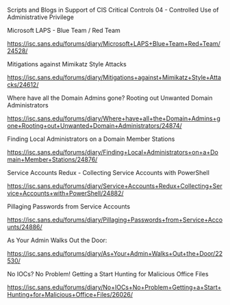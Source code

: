 Scripts and Blogs in Support of CIS Critical Controls 04 - Controlled Use of Administrative Privilege

Microsoft LAPS - Blue Team / Red Team

https://isc.sans.edu/forums/diary/Microsoft+LAPS+Blue+Team+Red+Team/24528/

Mitigations against Mimikatz Style Attacks

https://isc.sans.edu/forums/diary/Mitigations+against+Mimikatz+Style+Attacks/24612/

Where have all the Domain Admins gone? Rooting out Unwanted Domain Administrators

https://isc.sans.edu/forums/diary/Where+have+all+the+Domain+Admins+gone+Rooting+out+Unwanted+Domain+Administrators/24874/

Finding Local Administrators on a Domain Member Stations

https://isc.sans.edu/forums/diary/Finding+Local+Administrators+on+a+Domain+Member+Stations/24876/

Service Accounts Redux - Collecting Service Accounts with PowerShell

https://isc.sans.edu/forums/diary/Service+Accounts+Redux+Collecting+Service+Accounts+with+PowerShell/24882/

Pillaging Passwords from Service Accounts

https://isc.sans.edu/forums/diary/Pillaging+Passwords+from+Service+Accounts/24886/

As Your Admin Walks Out the Door:

https://isc.sans.edu/forums/diary/As+Your+Admin+Walks+Out+the+Door/22530/

No IOCs? No Problem! Getting a Start Hunting for Malicious Office Files

https://isc.sans.edu/forums/diary/No+IOCs+No+Problem+Getting+a+Start+Hunting+for+Malicious+Office+Files/26026/

